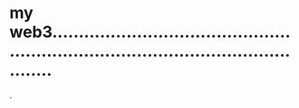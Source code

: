# my web3..........................................................................................................
.
